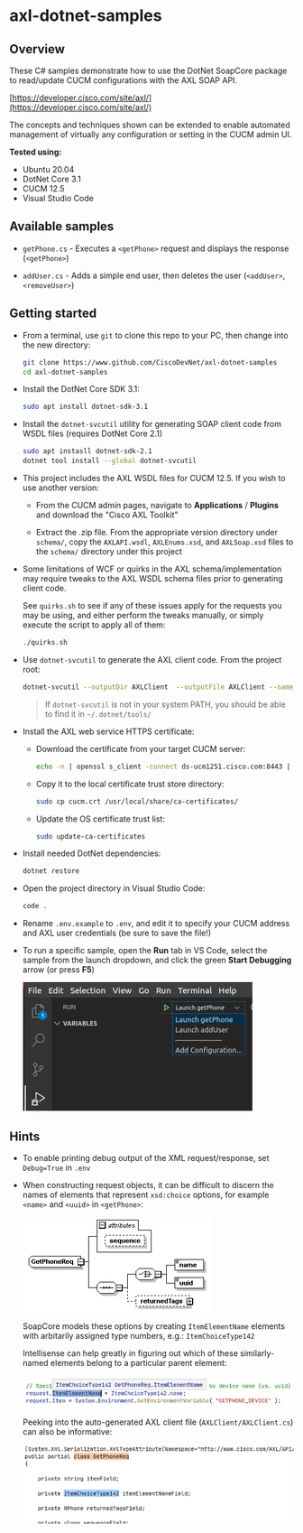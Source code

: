 # axl-dotnet-samples

## Overview

These C# samples demonstrate how to use the DotNet SoapCore package to read/update CUCM configurations with the AXL SOAP API.

[https://developer.cisco.com/site/axl/](https://developer.cisco.com/site/axl/)

The concepts and techniques shown can be extended to enable automated management of virtually any configuration or setting in the CUCM admin UI.

**Tested using:**

* Ubuntu 20.04
* DotNet Core 3.1
* CUCM 12.5
* Visual Studio Code

## Available samples

* `getPhone.cs` - Executes a `<getPhone>` request and displays the response (`<getPhone>`)

* `addUser.cs` - Adds a simple end user, then deletes the user (`<addUser>`, `<removeUser>`)

## Getting started

* From a terminal, use `git` to clone this repo to your PC, then change into the new directory:

    ```bash
    git clone https://www.github.com/CiscoDevNet/axl-dotnet-samples
    cd axl-dotnet-samples
    ```

* Install the DotNet Core SDK 3.1:

    ```bash
    sudo apt install dotnet-sdk-3.1
    ```

* Install the `dotnet-svcutil` utility for generating SOAP client code from WSDL files (requires DotNet Core 2.1)

    ```bash
    sudo apt instasll dotnet-sdk-2.1
    dotnet tool install --global dotnet-svcutil
    ```

* This project includes the AXL WSDL files for CUCM 12.5.  If you wish to use another version:

    * From the CUCM admin pages, navigate to **Applications** / **Plugins** and download the "Cisco AXL Toolkit"

    * Extract the .zip file.  From the appropriate version directory under `schema/`, copy the `AXLAPI.wsdl`, `AXLEnums.xsd`, and `AXLSoap.xsd` files to the `schema/` directory under this project

* Some limitations of WCF or quirks in the AXL schema/implementation may require tweaks to the AXL WSDL schema files prior to generating client code.

    See `quirks.sh` to see if any of these issues apply for the requests you may be using, and either perform the tweaks manually, or simply execute the script to apply all of them:

    ```bash
    ./quirks.sh
    ```

* Use `dotnet-svcutil` to generate the AXL client code.  From the project root:

    ```bash
    dotnet-svcutil --outputDir AXLClient  --outputFile AXLClient --namespace *,AXLClient schema/AXLAPI.wsdl
    ```

    >If `dotnet-svcutil` is not in your system PATH, you should be able to find it in `~/.dotnet/tools/`

* Install the AXL web service HTTPS certificate:

    * Download the certificate from your target CUCM server:

        ```bash
        echo -n | openssl s_client -connect ds-ucm1251.cisco.com:8443 | sed -ne '/-BEGIN CERTIFICATE-/,/-END CERTIFICATE-/p' > cucm.crt
        ```

    * Copy it to the local certificate trust store directory:

        ```bash
        sudo cp cucm.crt /usr/local/share/ca-certificates/
        ```

    * Update the OS certificate trust list:

        ```bash
        sudo update-ca-certificates
        ```

* Install needed DotNet dependencies:

    ```bash
    dotnet restore
    ```

* Open the project directory in Visual Studio Code:

    ```bash
    code .
    ```

* Rename `.env.example` to `.env`, and edit it to specify your CUCM address and AXL user credentials (be sure to save the file!)

* To run a specific sample, open the **Run** tab in VS Code, select the sample from the launch dropdown, and click the green **Start Debugging** arrow (or press **F5**)

    ![run](assets/images/run.png)

## Hints

* To enable printing debug output of the XML request/response, set `Debug=True` in `.env`

* When constructing request objects, it can be difficult to discern the names of elements that represent `xsd:choice` options, for example `<name>` and `<uuid>` in `<getPhone>`:

    ![choice](assets/images/choice.png)

    SoapCore models these options by creating `ItemElementName` elements with arbitarily assigned type numbers, e.g.: `ItemChoiceType142`

    Intellisense can help greatly in figuring out which of these similarly-named elements belong to a particular parent element:

    ![intellisense](assets/images/intellisense.png)

    Peeking into the auto-generated AXL client file (`AXLClient/AXLClient.cs`) can also be informative:

    ![generated](assets/images/generated.png)

